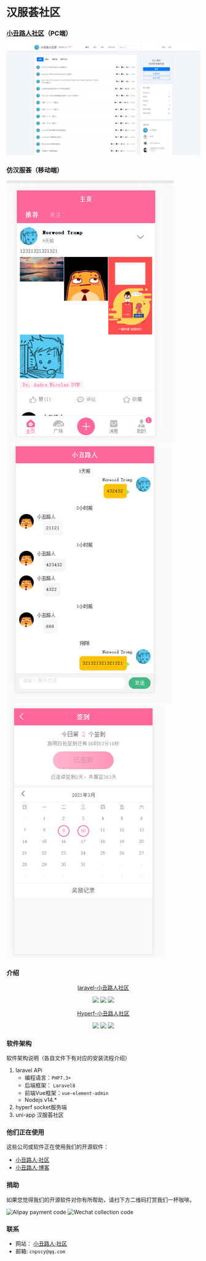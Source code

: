 # 汉服荟社区

### [小丑路人社区](https://bbs.cnpscy.com)（PC端）
![首页](./demo/pc.png)

### 仿汉服荟（移动端）
![首页](./demo/home.png)
![聊天](./demo/chat.png)
![签到](./demo/sign.png)


### 介绍

<p align="center">
    <a href="https://gitee.com/clown-passerby-community/community" target="_blank">laravel-小丑路人社区</a>
</p>
<p align="center">
    <img src="https://gitee.com/clown-passerby-community/community/badge/star.svg?theme=dark" />
    <img src="https://gitee.com/clown-passerby-community/community/badge/fork.svg?theme=dark" />
    <img src="https://svg.hamm.cn/badge.svg?key=License&value=Apache-2.0&color=da4a00" />
</p>

<p align="center">
    <a href="https://gitee.com/clown-passerby-community/hyperf-community" target="_blank">Hyperf-小丑路人社区</a>
</p>
<p align="center">
    <img src="https://gitee.com/clown-passerby-community/hyperf-community/badge/star.svg?theme=dark" />
    <img src="https://gitee.com/clown-passerby-community/hyperf-community/badge/fork.svg?theme=dark" />
    <img src="https://svg.hamm.cn/badge.svg?key=License&value=Apache-2.0&color=da4a00" />
</p>

### 软件架构
软件架构说明（各自文件下有对应的安装流程介绍）
1. laravel APi
	* 编程语言：`PHP7.3+`
	* 后端框架： `Laravel8`
	* 前端Vue框架：`vue-element-admin`
	* Nodejs  v14.*
2. hyperf socket服务端
3. uni-app 汉服荟社区

### 他们正在使用
这些公司或软件正在使用我们的开源软件：
- [小丑路人·社区](https://bbs.cnpscy.com)
- [小丑路人·博客](https://www.cnpscy.com)

### 捐助
如果您觉得我们的开源软件对你有所帮助，请扫下方二维码打赏我们一杯咖啡。

![Alipay payment code](https://images.gitee.com/uploads/images/2020/1112/091130_811b3a6c_790553.jpeg "alipay-400.jpg")
![Wechat collection code](https://images.gitee.com/uploads/images/2020/1112/091305_2592a352_790553.jpeg "wechat-400-width(1).jpg")
 
### 联系
- 网站：
[小丑路人·社区](https://bbs.cnpscy.com)
- 邮箱:
`cnpscy@qq.com`
